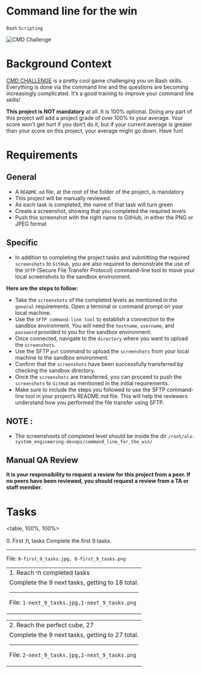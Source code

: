 Command line for the win
=
`Bash` `Scripting`

![CMD Challenge](https://s3.amazonaws.com/intranet-projects-files/holbertonschool-sysadmin_devops/324/06AChAO.png)

Background Context
=
[CMD CHALLENGE](https://intranet.alxswe.com/rltoken/a83_NOBEtXgFr1Yqej0HYA) is a pretty cool game challenging you on Bash skills. Everything is done via the command line and the questions are becoming increasingly complicated. It’s a good training to improve your command line skills!

__This project is NOT mandatory__ at all. It is 100% optional. Doing any part of this project will add a project grade of over 100% to your average. Your score won’t get hurt if you don’t do it, but if your current average is greater than your score on this project, your average might go down. Have fun!

Requirements
=
General
-
- A `README.md` file, at the root of the folder of the project, is mandatory
- This project will be manually reviewed.
- As each task is completed, the name of that task will turn green
- Create a screenshot, showing that you completed the required levels
- Push this screenshot with the right name to GitHub, in either the PNG or JPEG format

Specific
-
- In addition to completing the project tasks and submitting the required `screenshots` to `GitHub`, you are also required to demonstrate the use of the `SFTP` (Secure File Transfer Protocol) command-line tool to move your local screenshots to the sandbox environment.

__Here are the steps to follow:__

- Take the `screenshots` of the completed levels as mentioned in the `general` requirements.
Open a terminal or command prompt on your local machine.
- Use the `SFTP command-line tool` to establish a connection to the sandbox environment. You will need the `hostname`, `username`, and `password` provided to you for the sandbox environment.
- Once connected, navigate to the `directory` where you want to upload the `screenshots`.
- Use the SFTP `put` command to upload the `screenshots` from your local machine to the sandbox environment.
- Confirm that the `screenshots` have been successfully transferred by checking the sandbox directory.
- Once the `screenshots` are transferred, you can proceed to push the `screenshots` to `GitHub` as mentioned in the initial requirements.
- Make sure to include the steps you followed to use the SFTP command-line tool in your project’s README.md file. This will help the reviewers understand how you performed the file transfer using SFTP.

NOTE :
-
- The screenshoots of completed level should be inside the dir `/root/alx-system_engineering-devops/command_line_for_the_win/`

Manual QA Review
-
__It is your responsibility to request a review for this project from a peer. If no peers have been reviewed, you should request a review from a TA or staff member.__

Tasks
=
<table, 100%, 100%>
<tr><td>0. First 九 tasks</td></tr>
<tr><td>
Complete the first 9 tasks.

---
File: `0-first_9_tasks.jpg, 0-first_9_tasks.png`
</td></tr></table>
<table>
<tr><td>1. Reach חי completed tasks</td></tr>
<tr><td>
Complete the 9 next tasks, getting to 18 total.

---
File: `1-next_9_tasks.jpg,1-next_9_tasks.png`
</td></tr></table>
<table>
<tr><td>2. Reach the perfect cube, 27</td></tr>
<tr><td>
Complete the 9 next tasks, getting to 27 total.

---
File: `2-next_9_tasks.jpg,2-next_9_tasks.png`
</td></tr></table>
